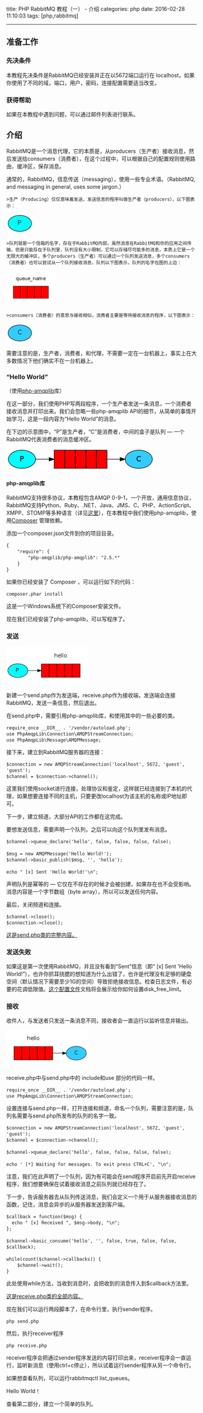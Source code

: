 title: PHP RabbitMQ 教程（一） - 介绍
categories: php
date: 2016-02-28 11:10:03
tags:  [php,rabbitmq]

---

## 准备工作
### 先决条件

本教程先决条件是RabbitMQ已经安装并正在以5672端口运行在 localhost，如果你使用了不同的域，端口，用户，密码，连接配置需要适当改变。

### 获得帮助

如果在本教程中遇到问题，可以通过邮件列表进行联系。

## 介绍

RabbitMQ是一个消息代理，它的本质是，从producers（生产者）接收消息，然后发送给consumers（消费者），在这个过程中，可以根据自己的配置规则使用路由，缓冲区，保存消息。

通常的，RabbitMQ，信息传送（messaging），使用一些专业术语。（RabbitMQ, and messaging in general, uses some jargon.）

	>生产（Producing）仅仅意味着发送，发送信息的程序叫做生产者（producers），以下图表示：
	
![](/images/rabbitmq/producer.png)
	
	>队列就是一个信箱的名字，存在于RabbitMQ内部，虽然消息在RabbitMQ和你的应用之间传输，但是只能存在于队列里，队列没有大小限制，它可以存储尽可能多的消息，本质上它是一个无限大的缓冲区，多个producers（生产者）可以通过一个队列发送消息，多个consumers（消费者）也可以尝试从一个队列接收消息，队列以下图表示，队列的名字在图的上边：

![](/images/rabbitmq/queue.png)	

	>consumers（消费者）的意思与接收相似，消费者主要是等待接收消息的程序，以下图表示：
	
![](/images/rabbitmq/consumer.png)	

需要注意的是，生产者，消费者，和代理，不需要一定在一台机器上，事实上在大多数情况下他们确实不在一台机器上。

### “Hello World”

（使用[php-amqplib](https://github.com/php-amqplib/php-amqplib)库）

在这一部分，我们使用PHP写两段程序，一个生产者发送一条消息，一个消费者接收消息并打印出来。我们会忽略一些php-amqplib API的细节，从简单的事情开始学习，这是一段内容为“Hello World”的消息。

在下边的示意图中，“P”是生产者，“C”是消费者，中间的盒子是队列 — 一个RabbitMQ代表消费者的消息缓冲区。

![](/images/rabbitmq/python-one.png)

#### php-amqplib库

RabbitMQ支持很多协议，本教程包含AMQP 0-9-1，一个开放，通用信息协议，RabbitMQ支持Python、Ruby、.NET、Java、JMS、C、PHP、ActionScript、XMPP、STOMP等多种语言（详见[这里](http://www.rabbitmq.com/devtools.html)），在本教程中我们使用php-amqplib，使用[Composer](https://getcomposer.org/doc/00-intro.md) 管理依赖。

添加一个composer.json文件到你的项目目录。

```
{
    "require": {
        "php-amqplib/php-amqplib": "2.5.*"
    }
}
```

如果你已经安装了 Composer ，可以运行如下的代码：

```
composer.phar install
```

这是一个Windows系统下的Composer安装文件。

现在我们已经安装了php-amqplib，可以写程序了。

### 发送

![](/images/rabbitmq/sending.png)

新建一个send.php作为发送端，receive.php作为接收端，发送端会连接RabbitMQ，发送一条信息，然后退出。

在send.php中，需要引用php-amqplib库，和使用其中的一些必要的类。

```
require_once __DIR__ . '/vendor/autoload.php';
use PhpAmqpLib\Connection\AMQPStreamConnection;
use PhpAmqpLib\Message\AMQPMessage;

```

接下来，建立到RabbitMQ服务器的连接：

```
$connection = new AMQPStreamConnection('localhost', 5672, 'guest', 'guest');
$channel = $connection->channel();

```

这里我们使用socket进行连接，处理协议和鉴定，这样就已经连接到了本机的代理，如果想要连接不同的主机，只要更改localhost为该主机的名称或IP地址即可。

下一步，建立频道，大部分API的工作都在这完成。

要想发送信息，需要声明一个队列，之后可以向这个队列里发布消息。

```
$channel->queue_declare('hello', false, false, false, false);

$msg = new AMQPMessage('Hello World!');
$channel->basic_publish($msg, '', 'hello');

echo " [x] Sent 'Hello World!'\n";

```

声明队列是幂等的 — 它仅在不存在的时候才会被创建，如果存在也不会受影响。消息内容是一个字节数组（byte array），所以可以发送任何内容。

最后，关闭频道和连接。

```
$channel->close();
$connection->close();
```

[这是send.php类的完整内容。](https://github.com/rabbitmq/rabbitmq-tutorials/blob/master/php/send.php)

### 发送失败

如果这是第一次使用RabbitMQ，并且没有看到“Sent”信息（即“ [x] Sent 'Hello World!”），也许你抓耳挠腮的想知道为什么出错了，也许是代理没有足够的硬盘空间（默认情况下需要至少1G的空间）导致拒绝接收信息。检查日志文件，有必要的花调低限值。[这个配置文件](http://www.rabbitmq.com/configure.html#config-items)文档将会展示给你如何设置disk_free_limit。

### 接收

收件人，与发送者只发送一条消息不同，接收者会一直运行以监听信息并输出。

![](/images/rabbitmq/receiving.png)

receive.php中与send.php中的 include和use 部分的代码一样。

```
require_once __DIR__ . '/vendor/autoload.php';
use PhpAmqpLib\Connection\AMQPStreamConnection;

```

设置连接与send.php一样，打开连接和频道，命名一个队列，需要注意的是，队列名需要与send.php所发布的队列的名字一致。

```
$connection = new AMQPStreamConnection('localhost', 5672, 'guest', 'guest');
$channel = $connection->channel();

$channel->queue_declare('hello', false, false, false, false);

echo ' [*] Waiting for messages. To exit press CTRL+C', "\n";

```

注意，我们在此声明了一个队列，因为有可能会在send程序开启前先开启receive程序，我们想要确保在试着接收消息之前队列就已经存在了。

下一步，告诉服务器去从队列传送消息，我们会定义一个用于从服务器接收消息的函数，记住，消息会异步的从服务器发送到客户端。

```
$callback = function($msg) {
  echo " [x] Received ", $msg->body, "\n";
};

$channel->basic_consume('hello', '', false, true, false, false, $callback);

while(count($channel->callbacks)) {
    $channel->wait();
}
```
此处使用while方法，当收到消息时，会把收到的消息传入到$callback方法里。

[这是receive.php类的全部内容。](https://github.com/rabbitmq/rabbitmq-tutorials/blob/master/php/receive.php)

现在我们可以运行两段脚本了，在命令行里，执行sender程序。

```
php send.php

```

然后，执行receiver程序

```
php receive.php

```

receiver程序会把通过sender程序发送的内容打印出来，receiver程序会一直运行，监听新消息（使用ctrl+c停止），所以试着运行sender程序从另一个命令行。

如果想查看队列，可以运行rabbitmqctl list_queues。

Hello World！

查看第二部分，建立一个简单的队列。